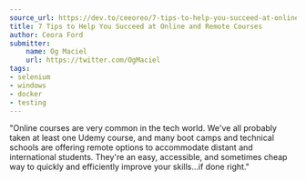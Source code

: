 ```yaml
---
source_url: https://dev.to/ceeoreo/7-tips-to-help-you-succeed-at-online-and-remote-courses-mjn
title: 7 Tips to Help You Succeed at Online and Remote Courses
author: Ceora Ford
submitter:
    name: Og Maciel
    url: https://twitter.com/OgMaciel
tags:
- selenium
- windows
- docker
- testing
---
```


"Online courses are very common in the tech world. We've all probably taken at least one Udemy course, and many boot camps and technical schools are offering remote options to accommodate distant and international students. They're an easy, accessible, and sometimes cheap way to quickly and efficiently improve your skills...if done right." 
